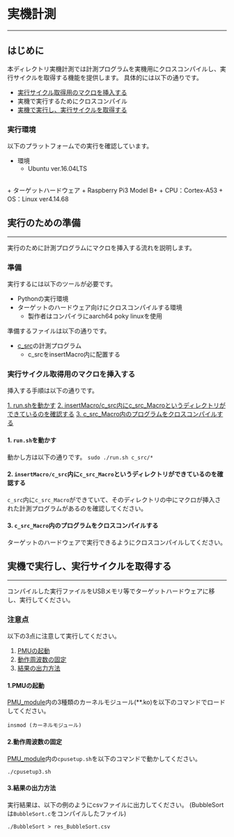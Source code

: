 # 実機計測
---

## はじめに

本ディレクトリ実機計測では計測プログラムを実機用にクロスコンパイルし、実行サイクルを取得する機能を提供します。
具体的には以下の通りです。

+ [実行サイクル取得用のマクロを挿入する](#実行サイクル取得用のマクロを挿入する)
+ 実機で実行するためにクロスコンパイル
+ [実機で実行し、実行サイクルを取得する](#実機で実行し、実行サイクルを取得する)

### 実行環境

以下のプラットフォームでの実行を確認しています。

+ 環境
  + Ubuntu ver.16.04LTS
<br>
+ ターゲットハードウェア
  + Raspberry Pi3 Model B+
    + CPU：Cortex-A53
    + OS：Linux ver4.14.68

## 実行のための準備
---

実行のために計測プログラムにマクロを挿入する流れを説明します。

### 準備

実行するには以下のツールが必要です。

+ Pythonの実行環境
+ ターゲットのハードウェア向けにクロスコンパイルする環境
    + 製作者はコンパイラにaarch64 poky linuxを使用


準備するファイルは以下の通りです。

+ [c_src](../all_c_src/)の計測プログラム
    + c_srcをinsertMacro内に配置する

### 実行サイクル取得用のマクロを挿入する

挿入する手順は以下の通りです。


[1. run.shを動かす](#1-runshを動かす)
[2. insertMacro/c_src内にc_src_Macroというディレクトリができているのを確認する](#2-insertmacroc_src内にc_src_macroというディレクトリができているのを確認する)
[3. c_src_Macro内のプログラムをクロスコンパイルする](#3-c_src_macro内のプログラムをクロスコンパイルする)

#### 1. `run.sh`を動かす

動かし方は以下の通りです。
`sudo ./run.sh c_src/*`

#### 2. `insertMacro/c_src`内に`c_src_Macro`というディレクトリができているのを確認する

`c_src`内に`c_src_Macro`ができていて、そのディレクトリの中にマクロが挿入された計測プログラムがあるのを確認してください。

#### 3. `c_src_Macro`内のプログラムをクロスコンパイルする

ターゲットのハードウェアで実行できるようにクロスコンパイルしてください。

## 実機で実行し、実行サイクルを取得する
---

コンパイルした実行ファイルをUSBメモリ等でターゲットハードウェアに移し、実行してください。

### 注意点
以下の3点に注意して実行してください。

1. [PMUの起動](#1.PMUの起動)
2. [動作周波数の固定](#2.動作周波数の固定)
3. [結果の出力方法](#3.結果の出力方法)

#### 1.PMUの起動

[PMU_module](PMU_module)内の3種類のカーネルモジュール(**.ko)を以下のコマンドでロードしてください。

`insmod (カーネルモジュール)`

#### 2.動作周波数の固定

[PMU_module](PMU_module)内の`cpusetup.sh`を以下のコマンドで動かしてください。

`./cpusetup3.sh`

#### 3.結果の出力方法

実行結果は、以下の例のようにcsvファイルに出力してください。
(BubbleSortは`BubbleSort.c`をコンパイルしたファイル)

`./BubbleSort > res_BubbleSort.csv`